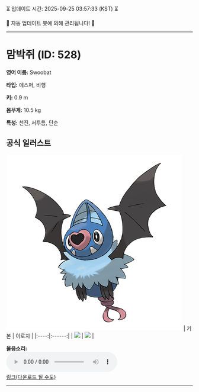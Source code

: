 
⏳ 업데이트 시간: 2025-09-25 03:57:33 (KST) ⏳

🤖 자동 업데이트 봇에 의해 관리됩니다! 🤖

---

# 맘박쥐 (ID: 528)
**영어 이름:** Swoobat

**타입:** 에스퍼, 비행

**키:** 0.9 m

**몸무게:** 10.5 kg

**특성:** 천진, 서투름, 단순

## 공식 일러스트
![](https://raw.githubusercontent.com/PokeAPI/sprites/master/sprites/pokemon/other/official-artwork/528.png)
| 기본 | 이로치 |
|:----:|:------:|
| <img src="http://play.pokemonshowdown.com/sprites/ani/swoobat.gif" width="200"> | <img src="http://play.pokemonshowdown.com/sprites/ani-shiny/swoobat.gif" width="200"> |

**울음소리:**<br><audio controls src="https://raw.githubusercontent.com/PokeAPI/cries/main/cries/pokemon/latest/528.ogg"></audio><br> [링크(다운로드 될 수도)](https://raw.githubusercontent.com/PokeAPI/cries/main/cries/pokemon/latest/528.ogg)


---
